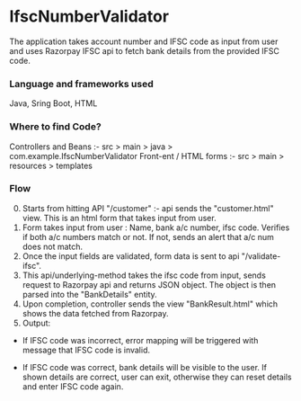 # IfscNumberValidator
The application takes account number and IFSC code as input from user and uses Razorpay IFSC api to fetch bank details from the provided IFSC code.  

### Language and frameworks used
Java, Sring Boot, HTML

### Where to find Code?
Controllers and Beans :- src > main > java > com.example.IfscNumberValidator
Front-ent / HTML forms :- src > main > resources > templates

### Flow
0. Starts from hitting API "/customer" :- api sends the "customer.html" view. This is an html form that takes input from user.
1. Form takes input from user : Name, bank a/c number, ifsc code. Verifies if both a/c numbers match or not. If not, sends an alert that a/c num does not match.
2. Once the input fields are validated, form data is sent to api "/validate-ifsc".
3. This api/underlying-method takes the ifsc code from input, sends request to Razorpay api and returns JSON object. The object is then parsed into the "BankDetails" entity.
4. Upon completion, controller sends the view "BankResult.html" which shows the data fetched from Razorpay.
5. Output: 
* If IFSC code was incorrect, error mapping will be triggered with message that IFSC code is invalid.
- If IFSC code was correct, bank details will be visible to the user. If shown details are correct, user can exit, otherwise they can reset details and enter IFSC code again.
